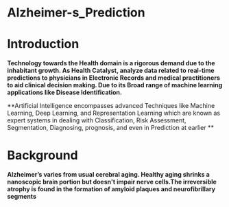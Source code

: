 # Alzheimer-s_Prediction

 #  **Introduction**

**Technology towards the Health domain is a rigorous demand due to the inhabitant growth. As Health Catalyst, analyze data related to real-time predictions to physicians in Electronic Records and medical practitioners to aid clinical decision making. Due to its Broad range of machine learning applications like Disease Identification.**

**Artificial Intelligence encompasses advanced Techniques like Machine Learning, Deep Learning, and Representation Learning which are known as expert systems in dealing with Classification, Risk Assessment, Segmentation, Diagnosing, prognosis, and even in Prediction at earlier
**

# Background 

**Alzheimer’s varies from usual cerebral aging. Healthy aging shrinks a nanoscopic brain portion but doesn't impair nerve cells.The irreversible atrophy is found in the formation of amyloid plaques and neurofibrillary segments**

  


